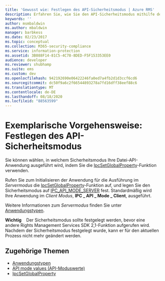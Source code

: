 ```yaml
---
title: 'Gewusst wie: Festlegen des API-Sicherheitsmodus | Azure RMS'
description: Erfahren Sie, wie Sie den API-Sicherheitsmodus mithilfe der ipcsetglobalproperty-Funktion festlegen, um auszuwählen, in welchem Sicherheitsmodus Ihre Datei-API-Anwendung ausgeführt wird.
keywords: ''
author: msmbaldwin
ms.author: mbaldwin
manager: barbkess
ms.date: 02/23/2017
ms.topic: conceptual
ms.collection: M365-security-compliance
ms.service: information-protection
ms.assetid: 3B088F14-81C5-4C78-8DED-F5F153353EE0
audience: developer
ms.reviewer: shubhamp
ms.suite: ems
ms.custom: dev
ms.openlocfilehash: 942192690e06422246fa0ed7a4fb2d1d3ccf6cd6
ms.sourcegitcommit: dc50f9a6c2f66544893278a7fd16dff38eef88c6
ms.translationtype: MT
ms.contentlocale: de-DE
ms.lasthandoff: 08/18/2020
ms.locfileid: "88563599"
---
```

# <a name="how-to-set-the-api-security-mode"></a>Exemplarische Vorgehensweise: Festlegen des API-Sicherheitsmodus

Sie können wählen, in welchem Sicherheitsmodus Ihre Datei-API-Anwendung ausgeführt wird, indem Sie die [IpcSetGlobalProperty](https://msdn.microsoft.com/library/hh535270.aspx)-Funktion verwenden.

Rufen Sie zum Initialisieren der Anwendung für die Ausführung im *Servermodus* die [IpcSetGlobalProperty](https://msdn.microsoft.com/library/hh535270.aspx)-Funktion auf, und legen Sie den Sicherheitsmodus auf [IPC\_API\_MODE\_SERVER](https://msdn.microsoft.com/library/hh535236.aspx) fest. Standardmäßig wird Ihre Anwendung im *Client Modus*, **IPC \_ API \_ Mode \_ Client**, ausgeführt.

Weitere Informationen zum *Servermodus* finden Sie unter [Anwendungstypen](application-types.md).

**Wichtig**    Der Sicherheitsmodus sollte festgelegt werden, bevor eine andere Rights Management Services SDK 2,1-Funktion aufgerufen wird. Nachdem der Sicherheitsmodus festgelegt wurde, kann er für den aktuellen Prozess nicht mehr geändert werden.

## <a name="related-topics"></a>Zugehörige Themen

* [Anwendungstypen](application-types.md)
* [API mode values (API-Moduswerte)](https://msdn.microsoft.com/library/hh535236.aspx)
* [IpcSetGlobalProperty](https://msdn.microsoft.com/library/hh535270.aspx)
